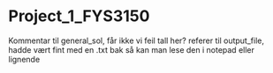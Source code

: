# Project_1_FYS3150
Kommentar til general_sol, får ikke vi feil tall her? referer til output_file, hadde vært fint med en .txt bak så kan man lese den i notepad eller lignende
